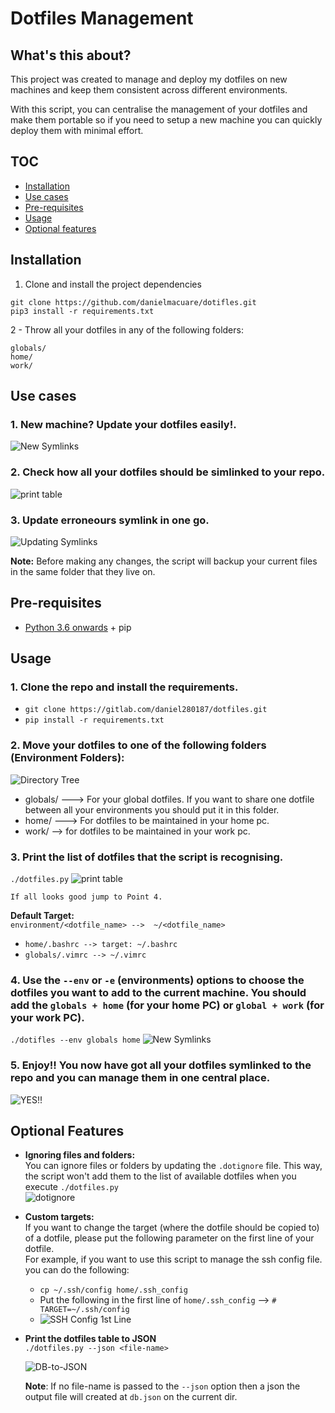 # Dotfiles Management

## What's this about?

This project was created to manage and deploy my dotfiles on new machines and keep them consistent across different environments. 

With this script, you can centralise the management of your dotfiles and make them portable so if you need to setup a new machine you can quickly deploy them with minimal effort.

## TOC
* [Installation](#installation)
* [Use cases](#use-cases)
* [Pre-requisites](#pre-requisites)
* [Usage](#usage)
* [Optional features](#optional-features)

## Installation
1. Clone and install the project dependencies
```
git clone https://github.com/danielmacuare/dotifles.git
pip3 install -r requirements.txt
```
2 - Throw all your dotfiles in any of the following folders:
```
globals/
home/
work/
```


## Use cases

### 1. New machine? Update your dotfiles easily!.
![New Symlinks](resources/new_dotfiles.gif)

### 2. Check how all your dotfiles should be simlinked to your repo.
![print table](resources/print_dotfiles.gif)

### 3. Update erroneours symlink in one go.
![Updating Symlinks](resources/updating_symlinks.gif)

**Note:** Before making any changes, the script will backup your current files in the same folder that they live on.

## Pre-requisites
- [Python 3.6 onwards](https://gist.github.com/danielmacuare/9b916540158040701aebaaf994bf88e7) + pip
  
## Usage
### 1. Clone the repo and install the requirements.
- `git clone https://gitlab.com/daniel280187/dotfiles.git`  
- `pip install -r requirements.txt`  

### 2. Move your dotfiles to one of the following folders (Environment Folders):
![Directory Tree](resources/directory_tree.png)  
   
 - globals/ ---> For your global dotfiles. If you want to share one dotfile between all your environments you should put it in this folder.  
 - home/ ---> For dotfiles to be maintained in your home pc.
 - work/ --> for dotfiles to be maintained in your work pc.  
  
### 3. Print the list of dotfiles that the script is recognising.  
`./dotfiles.py`
![print table](resources/print_dotfiles.gif)

    If all looks good jump to Point 4.

**Default Target:**    
`environment/<dotfile_name> -->  ~/<dotfile_name> `  
- `home/.bashrc --> target: ~/.bashrc`  
- `globals/.vimrc --> ~/.vimrc`

### 4. Use the `--env` or `-e` (environments) options to choose the dotfiles you want to add to the current machine. You should add the `globals + home` (for your home PC) or `global + work` (for your work PC).

`./dotifles --env globals home`
![New Symlinks](resources/new_dotfiles.gif)

### 5. **Enjoy!!** You now have got all your dotfiles symlinked to the repo and you can manage them in one central place.

![YES!!](resources/yess.gif)  





## Optional Features
- **Ignoring files and folders:**  
You can ignore files or folders by updating the `.dotignore` file. This way, the script won't add them to the list of available dotfiles when you execute `./dotfiles.py`  
  ![dotignore](resources/dotignore.gif)

- **Custom targets:**  
If you want to change the target (where the dotfile should be copied to) of a dotfile, please put the following parameter on the first line of your dotfile.  
For example, if you want to use this script to manage the ssh config file. you can do the following: 
  - `cp ~/.ssh/config home/.ssh_config`  
  - Put the following in the first line of `home/.ssh_config` --> `# TARGET=~/.ssh/config`    
   - ![SSH Config 1st Line](resources/ssh_conf_target.png)

- **Print the dotfiles table to JSON**  
  `./dotfiles.py --json <file-name>` 
  
  ![DB-to-JSON](resources/to-json.gif)
  
  
  **Note**: If no file-name is passed to the `--json` option then a json the output file will created at  `db.json` on the current dir.


